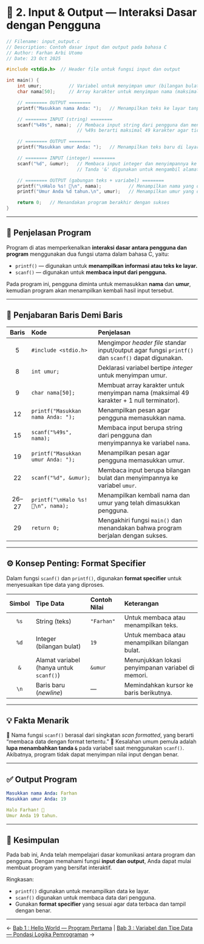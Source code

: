 
# 🧩 2. Input & Output — Interaksi Dasar dengan Pengguna

```c
// Filename: input_output.c
// Description: Contoh dasar input dan output pada bahasa C
// Author: Farhan Arbi Utomo
// Date: 23 Oct 2025

#include <stdio.h>  // Header file untuk fungsi input dan output

int main() {
    int umur;          // Variabel untuk menyimpan umur (bilangan bulat)
    char nama[50];     // Array karakter untuk menyimpan nama (maksimal 49 huruf + '\0')

    // ======== OUTPUT ========
    printf("Masukkan nama Anda: ");   // Menampilkan teks ke layar tanpa berpindah baris

    // ======== INPUT (string) ========
    scanf("%49s", nama);  // Membaca input string dari pengguna dan menyimpannya ke variabel 'nama'
                          // %49s berarti maksimal 49 karakter agar tidak melebihi kapasitas

    // ======== OUTPUT ========
    printf("Masukkan umur Anda: ");   // Menampilkan teks baru di layar

    // ======== INPUT (integer) ========
    scanf("%d", &umur);   // Membaca input integer dan menyimpannya ke variabel 'umur'
                          // Tanda '&' digunakan untuk mengambil alamat memori variabel

    // ======== OUTPUT (gabungan teks + variabel) ========
    printf("\nHalo %s! 👋\n", nama);          // Menampilkan nama yang dimasukkan pengguna
    printf("Umur Anda %d tahun.\n", umur);   // Menampilkan umur yang dimasukkan pengguna

    return 0;   // Menandakan program berakhir dengan sukses
}
```

---

## 🧠 Penjelasan Program

Program di atas memperkenalkan **interaksi dasar antara pengguna dan program** menggunakan dua fungsi utama dalam bahasa C, yaitu:

* `printf()` — digunakan untuk **menampilkan informasi atau teks ke layar.**
* `scanf()` — digunakan untuk **membaca input dari pengguna.**

Pada program ini, pengguna diminta untuk memasukkan **nama** dan **umur**, kemudian program akan menampilkan kembali hasil input tersebut.

---

## 📖 Penjabaran Baris Demi Baris

| **Baris** | **Kode**                           | **Penjelasan**                                                                                     |
| :-------: | :--------------------------------- | :------------------------------------------------------------------------------------------------- |
|     5     | `#include <stdio.h>`               | Mengimpor *header file* standar input/output agar fungsi `printf()` dan `scanf()` dapat digunakan. |
|     8     | `int umur;`                        | Deklarasi variabel bertipe *integer* untuk menyimpan umur.                                         |
|     9     | `char nama[50];`                   | Membuat array karakter untuk menyimpan nama (maksimal 49 karakter + 1 null terminator).            |
|     12    | `printf("Masukkan nama Anda: ");`  | Menampilkan pesan agar pengguna memasukkan nama.                                                   |
|     15    | `scanf("%49s", nama);`             | Membaca input berupa string dari pengguna dan menyimpannya ke variabel `nama`.                     |
|     19    | `printf("Masukkan umur Anda: ");`  | Menampilkan pesan agar pengguna memasukkan umur.                                                   |
|     22    | `scanf("%d", &umur);`              | Membaca input berupa bilangan bulat dan menyimpannya ke variabel `umur`.                           |
|   26–27   | `printf("\nHalo %s! 👋\n", nama);` | Menampilkan kembali nama dan umur yang telah dimasukkan pengguna.                                  |
|     29    | `return 0;`                        | Mengakhiri fungsi `main()` dan menandakan bahwa program berjalan dengan sukses.                    |

---

## ⚙️ Konsep Penting: Format Specifier

Dalam fungsi `scanf()` dan `printf()`, digunakan **format specifier** untuk menyesuaikan tipe data yang diproses.

| **Simbol** | **Tipe Data**                           | **Contoh Nilai** | **Keterangan**                                     |
| :--------: | :-------------------------------------- | :--------------- | :------------------------------------------------- |
|    `%s`    | String (teks)                           | `"Farhan"`       | Untuk membaca atau menampilkan teks.               |
|    `%d`    | Integer (bilangan bulat)                | `19`             | Untuk membaca atau menampilkan bilangan bulat.     |
|     `&`    | Alamat variabel (hanya untuk `scanf()`) | `&umur`          | Menunjukkan lokasi penyimpanan variabel di memori. |
|    `\n`    | Baris baru (*newline*)                  | —                | Memindahkan kursor ke baris berikutnya.            |

---

## 💡 Fakta Menarik

🔹 Nama fungsi `scanf()` berasal dari singkatan *scan formatted*, yang berarti “membaca data dengan format tertentu.”
🔹 Kesalahan umum pemula adalah **lupa menambahkan tanda `&`** pada variabel saat menggunakan `scanf()`. Akibatnya, program tidak dapat menyimpan nilai input dengan benar.

---

## ✅ Output Program

```yaml
Masukkan nama Anda: Farhan
Masukkan umur Anda: 19

Halo Farhan! 👋
Umur Anda 19 tahun.
```

---

## 🚀 Kesimpulan

Pada bab ini, Anda telah mempelajari dasar komunikasi antara program dan pengguna.
Dengan memahami fungsi **input dan output**, Anda dapat mulai membuat program yang bersifat interaktif.

Ringkasan:

* `printf()` digunakan untuk menampilkan data ke layar.
* `scanf()` digunakan untuk membaca data dari pengguna.
* Gunakan **format specifier** yang sesuai agar data terbaca dan tampil dengan benar.

---

← [Bab 1 : Hello World — Program Pertama](hello_world.md) | [Bab  3 : Variabel dan Tipe Data — Pondasi Logika Pemrograman](Variabel-Tipe-Data.md) →
